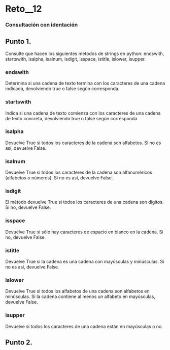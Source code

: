 # Reto__12
### Consultación con identación
## Punto 1. 
Consulte que hacen los siguientes métodos de strings en python: endswith, startswith, isalpha, isalnum, isdigit, isspace, istitle, islower, isupper.

### endswith
Determina si una cadena de texto termina con los caracteres de una cadena indicada, devolviendo true o false según corresponda.

### startswith
Indica si una cadena de texto comienza con los caracteres de una cadena de texto concreta, devolviendo true o false según corresponda.

### isalpha
Devuelve True si todos los caracteres de la cadena son alfabetos. Si no es así, devuelve False.

### isalnum
Devuelve True si todos los caracteres de la cadena son alfanuméricos (alfabetos o números). Si no es así, devuelve False.

### isdigit
El método devuelve True si todos los caracteres de una cadena son dígitos. Si no, devuelve False.

### isspace
Devuelve True si sólo hay caracteres de espacio en blanco en la cadena. Si no, devuelve False.

### istitle
Devuelve True si la cadena es una cadena con mayúsculas y minúsculas. Si no es así, devuelve False.

### islower
Devuelve True si todos los alfabetos de una cadena son alfabetos en minúsculas. Si la cadena contiene al menos un alfabeto en mayúsculas, devuelve False.

### isupper
Devuelve si todos los caracteres de una cadena están en mayúsculas o no.

## Punto 2.

